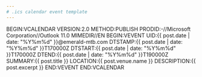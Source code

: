 ```yaml
---
# .ics calendar event template
---
```


BEGIN:VCALENDAR
VERSION:2.0
METHOD:PUBLISH
PRODID:-//Microsoft Corporation//Outlook 11.0 MIMEDIR//EN
BEGIN:VEVENT
UID:{{ post.date | date: "%Y%m%d" }}@emerald-mtb.com
DTSTAMP:{{ post.date | date: "%Y%m%d" }}T170000Z
DTSTART:{{ post.date | date: "%Y%m%d" }}T170000Z
DTEND:{{ post.date | date: "%Y%m%d" }}T190000Z
SUMMARY:{{ post.title }}
LOCATION:{{ post.venue.name }}
DESCRIPTION:{{ post.excerpt }}
END:VEVENT
END:VCALENDAR
